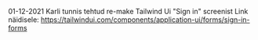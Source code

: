 01-12-2021
Karli tunnis tehtud re-make Tailwind Ui "Sign in" screenist
Link näidisele: https://tailwindui.com/components/application-ui/forms/sign-in-forms 
